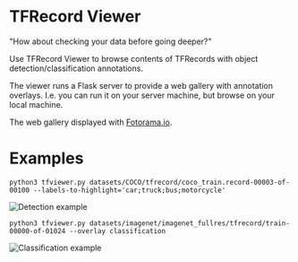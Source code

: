 # TFRecord Viewer

"How about checking your data before going deeper?"

Use TFRecord Viewer to browse contents of TFRecords with object detection/classification annotations.

The viewer runs a Flask server to provide a web gallery with annotation overlays.
I.e. you can run it on your server machine, but browse on your local machine.

The web gallery displayed with [Fotorama.io](https://fotorama.io/).

# Examples

`python3 tfviewer.py datasets/COCO/tfrecord/coco_train.record-00003-of-00100 --labels-to-highlight='car;truck;bus;motorcycle'`

![Detection example](http://cmp.felk.cvut.cz/~sulcmila/tfrecord-viewer/detection.png)


`python3 tfviewer.py datasets/imagenet/imagenet_fullres/tfrecord/train-00000-of-01024 --overlay classification`

![Classification example](http://cmp.felk.cvut.cz/~sulcmila/tfrecord-viewer/classification.png)
